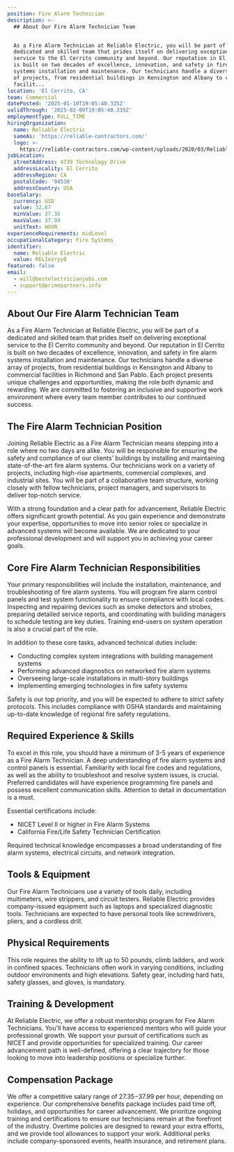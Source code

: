 ```yaml
---
position: Fire Alarm Technician
description: >-
  ## About Our Fire Alarm Technician Team


  As a Fire Alarm Technician at Reliable Electric, you will be part of a
  dedicated and skilled team that prides itself on delivering exceptional
  service to the El Cerrito community and beyond. Our reputation in El Cerrito
  is built on two decades of excellence, innovation, and safety in fire alarm
  systems installation and maintenance. Our technicians handle a diverse array
  of projects, from residential buildings in Kensington and Albany to commercial
  facilit...
location: 'El Cerrito, CA'
team: Commercial
datePosted: '2025-01-10T19:05:40.335Z'
validThrough: '2025-02-09T19:05:40.335Z'
employmentType: FULL_TIME
hiringOrganization:
  name: Reliable Electric
  sameAs: 'https://reliable-contractors.com/'
  logo: >-
    https://reliable-contractors.com/wp-content/uploads/2020/03/Reliable-Electric-Logo.jpg
jobLocation:
  streetAddress: 4739 Technology Drive
  addressLocality: El Cerrito
  addressRegion: CA
  postalCode: '94530'
  addressCountry: USA
baseSalary:
  currency: USD
  value: 32.67
  minValue: 27.35
  maxValue: 37.99
  unitText: HOUR
experienceRequirements: midLevel
occupationalCategory: Fire Systems
identifier:
  name: Reliable Electric
  value: RELIezryy0
featured: false
email:
  - will@bestelectricianjobs.com
  - support@primepartners.info
---
```




## About Our Fire Alarm Technician Team

As a Fire Alarm Technician at Reliable Electric, you will be part of a dedicated and skilled team that prides itself on delivering exceptional service to the El Cerrito community and beyond. Our reputation in El Cerrito is built on two decades of excellence, innovation, and safety in fire alarm systems installation and maintenance. Our technicians handle a diverse array of projects, from residential buildings in Kensington and Albany to commercial facilities in Richmond and San Pablo. Each project presents unique challenges and opportunities, making the role both dynamic and rewarding. We are committed to fostering an inclusive and supportive work environment where every team member contributes to our continued success.

## The Fire Alarm Technician Position

Joining Reliable Electric as a Fire Alarm Technician means stepping into a role where no two days are alike. You will be responsible for ensuring the safety and compliance of our clients’ buildings by installing and maintaining state-of-the-art fire alarm systems. Our technicians work on a variety of projects, including high-rise apartments, commercial complexes, and industrial sites. You will be part of a collaborative team structure, working closely with fellow technicians, project managers, and supervisors to deliver top-notch service.

With a strong foundation and a clear path for advancement, Reliable Electric offers significant growth potential. As you gain experience and demonstrate your expertise, opportunities to move into senior roles or specialize in advanced systems will become available. We are dedicated to your professional development and will support you in achieving your career goals.

## Core Fire Alarm Technician Responsibilities

Your primary responsibilities will include the installation, maintenance, and troubleshooting of fire alarm systems. You will program fire alarm control panels and test system functionality to ensure compliance with local codes. Inspecting and repairing devices such as smoke detectors and strobes, preparing detailed service reports, and coordinating with building managers to schedule testing are key duties. Training end-users on system operation is also a crucial part of the role. 

In addition to these core tasks, advanced technical duties include:
- Conducting complex system integrations with building management systems
- Performing advanced diagnostics on networked fire alarm systems
- Overseeing large-scale installations in multi-story buildings
- Implementing emerging technologies in fire safety systems

Safety is our top priority, and you will be expected to adhere to strict safety protocols. This includes compliance with OSHA standards and maintaining up-to-date knowledge of regional fire safety regulations.

## Required Experience & Skills

To excel in this role, you should have a minimum of 3-5 years of experience as a Fire Alarm Technician. A deep understanding of fire alarm systems and control panels is essential. Familiarity with local fire codes and regulations, as well as the ability to troubleshoot and resolve system issues, is crucial. Preferred candidates will have experience programming fire panels and possess excellent communication skills. Attention to detail in documentation is a must.

Essential certifications include:
- NICET Level II or higher in Fire Alarm Systems
- California Fire/Life Safety Technician Certification

Required technical knowledge encompasses a broad understanding of fire alarm systems, electrical circuits, and network integration.

## Tools & Equipment

Our Fire Alarm Technicians use a variety of tools daily, including multimeters, wire strippers, and circuit testers. Reliable Electric provides company-issued equipment such as laptops and specialized diagnostic tools. Technicians are expected to have personal tools like screwdrivers, pliers, and a cordless drill.

## Physical Requirements

This role requires the ability to lift up to 50 pounds, climb ladders, and work in confined spaces. Technicians often work in varying conditions, including outdoor environments and high elevations. Safety gear, including hard hats, safety glasses, and gloves, is mandatory.

## Training & Development

At Reliable Electric, we offer a robust mentorship program for Fire Alarm Technicians. You'll have access to experienced mentors who will guide your professional growth. We support your pursuit of certifications such as NICET and provide opportunities for specialized training. Our career advancement path is well-defined, offering a clear trajectory for those looking to move into leadership positions or specialize further.

## Compensation Package

We offer a competitive salary range of $27.35-$37.99 per hour, depending on experience. Our comprehensive benefits package includes paid time off, holidays, and opportunities for career advancement. We prioritize ongoing training and certifications to ensure our technicians remain at the forefront of the industry. Overtime policies are designed to reward your extra efforts, and we provide tool allowances to support your work. Additional perks include company-sponsored events, health insurance, and retirement plans.